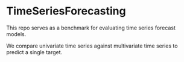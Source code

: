 # TimeSeriesForecasting

This repo serves as a benchmark for evaluating time series forecast models.

We compare univariate time series against multivariate time series to predict a single target.
